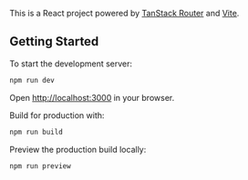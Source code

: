 This is a React project powered by [TanStack Router](https://tanstack.com/router) and [Vite](https://vitejs.dev).

## Getting Started

To start the development server:

```bash
npm run dev
```

Open [http://localhost:3000](http://localhost:3000) in your browser.

Build for production with:

```bash
npm run build
```

Preview the production build locally:

```bash
npm run preview
```
